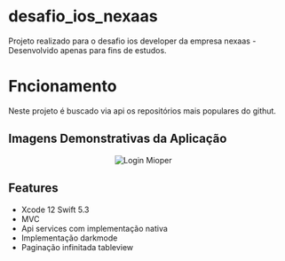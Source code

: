 # desafio_ios_nexaas

Projeto realizado para o desafio ios developer da empresa nexaas - Desenvolvido apenas para fins de estudos.

# Fncionamento
Neste projeto é buscado via api os repositórios mais populares do githut.

## Imagens Demonstrativas da Aplicação

<p align="center">
  <img title="Login Mioper" alt="Login Mioper" src="https://user-images.githubusercontent.com/29108604/86785911-b032a780-c039-11ea-9629-814308ddc1e5.gif">
  &emsp;
</p>

## Features
- Xcode 12 Swift 5.3
- MVC
- Api services com implementação nativa
- Implementação darkmode
- Paginação infinitada tableview
